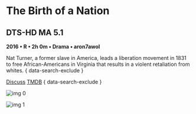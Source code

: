 # The Birth of a Nation

## DTS-HD MA 5.1

**2016 • R • 2h 0m • Drama • aron7awol**

Nat Turner, a former slave in America, leads a liberation movement in 1831 to free African-Americans in Virginia that results in a violent retaliation from whites.
{ data-search-exclude }

[Discuss](https://www.avsforum.com/threads/bass-eq-for-filtered-movies.2995212/post-56753621)  [TMDB](339408)
{ data-search-exclude }

![img 0](https://fanart.tv/fanart/movies/339408/moviethumb/the-birth-of-a-nation-58b0fae448655.jpg)

![img 1](https://i.imgur.com/XWA4dRP.png)

